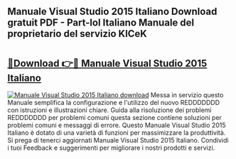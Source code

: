 ## Manuale Visual Studio 2015 Italiano Download gratuit PDF - Part-lol Italiano Manuale del proprietario del servizio KICeK

# <h2><a href="http://dfevqhj.blite.top/?on=Manuale+Visual+Studio+2015+Italiano">🔗Download 👉🔴 Manuale Visual Studio 2015 Italiano</a></h2>

[![Manuale Visual Studio 2015 Italiano download](https://i.imgur.com/lujVjoI.png)](http://dfevqhj.blite.top/?on=Manuale+Visual+Studio+2015+Italiano)
Messa in servizio questo Manuale semplifica la configurazione e l'utilizzo del nuovo REDDDDDDD con istruzioni e illustrazioni chiare. Guida alla risoluzione dei problemi REDDDDDDD per problemi comuni questa sezione contiene soluzioni per problemi comuni e messaggi di errore. Questo Manuale Visual Studio 2015 Italiano è dotato di una varietà di funzioni per massimizzare la produttività. Si prega di tenerci aggiornati Manuale Visual Studio 2015 Italiano. Condividi i tuoi Feedback e suggerimenti per migliorare i nostri prodotti e servizi.
